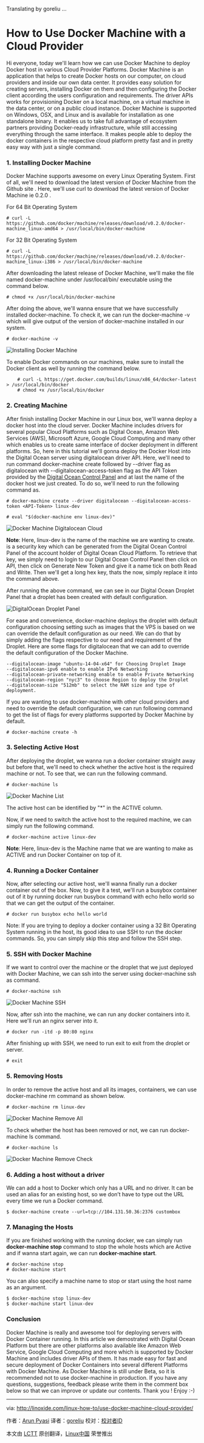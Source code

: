Translating by goreliu ...

How to Use Docker Machine with a Cloud Provider
================================================================================
Hi everyone, today we'll learn how we can use Docker Machine to deploy Docker host in various Cloud Provider Platforms. Docker Machine is an application that helps to create Docker hosts on our computer, on cloud providers and inside our own data center. It provides easy solution for creating servers, installing Docker on them and then configuring the Docker client according the users configuration and requirements. The driver APIs works for provisioning Docker on a local machine, on a virtual machine in the data center, or on a public cloud instance. Docker Machine is supported on Windows, OSX, and Linux and is available for installation as one standalone binary. It enables us to take full advantage of ecosystem partners providing Docker-ready infrastructure, while still accessing everything through the same interface. It makes people able to deploy the docker containers in the respective cloud platform pretty fast and in pretty easy way with just a single command.

### 1. Installing Docker Machine ###

Docker Machine supports awesome on every Linux Operating System. First of all, we'll need to download the latest version of Docker Machine from the Github site . Here, we'll use curl to download the latest version of Docker Machine ie 0.2.0 .

For 64 Bit Operating System

    # curl -L https://github.com/docker/machine/releases/download/v0.2.0/docker-machine_linux-amd64 > /usr/local/bin/docker-machine

For 32 Bit Operating System

    # curl -L https://github.com/docker/machine/releases/download/v0.2.0/docker-machine_linux-i386 > /usr/local/bin/docker-machine

After downloading the latest release of Docker Machine, we'll make the file named docker-machine under /usr/local/bin/ executable using the command below.

    # chmod +x /usr/local/bin/docker-machine

After doing the above, we'll wanna ensure that we have successfully installed docker-machine. To check it, we can run the docker-machine -v which will give output of the version of docker-machine installed in our system.

    # docker-machine -v

![Installing Docker Machine](http://blog.linoxide.com/wp-content/uploads/2015/05/installing-docker-machine.png)

To enable Docker commands on our machines, make sure to install the Docker client as well by running the command below.

        # curl -L https://get.docker.com/builds/linux/x86_64/docker-latest > /usr/local/bin/docker
        # chmod +x /usr/local/bin/docker

### 2. Creating Machine ###

After finish installing Docker Machine in our Linux box, we'll wanna deploy a docker host into the cloud server. Docker Machine includes drivers for several popular Cloud Platforms such as Digital Ocean, Amazon Web Services (AWS), Microsoft Azure, Google Cloud Computing and many other which enables us to create same interface of docker deployment in different platforms. So, here in this tutorial we'll gonna deploy the Docker Host into the Digital Ocean server using digitalocean driver API. Here, we'll need to run command docker-machine create followed by --driver flag as digitalocean with --digitalocean-access-token flag as the API Token provided by the [Digital Ocean Control Panel][1] and at last the name of the docker host we just created. To do so, we'll need to run the following command as.

    # docker-machine create --driver digitalocean --digitalocean-access-token <API-Token> linux-dev

    # eval "$(docker-machine env linux-dev)"

![Docker Machine Digitalocean Cloud](http://blog.linoxide.com/wp-content/uploads/2015/05/docker-machine-digitalocean-cloud.png)

**Note**: Here, linux-dev is the name of the machine we are wanting to create. <API-Token> is a security key which can be generated from the Digital Ocean Control Panel of the account holder of Digital Ocean Cloud Platform. To retrieve that key, we simply need to login to our Digital Ocean Control Panel then click on API, then click on Generate New Token and give it a name tick on both Read and Write. Then we'll get a long hex key, thats the <API-Token> now, simply replace it into the command above.

After running the above command, we can see in our Digital Ocean Droplet Panel that a droplet has been created with default configuration.

![DigitalOcean Droplet Panel](http://blog.linoxide.com/wp-content/uploads/2015/05/digitalocean-droplet-panel.png)

For ease and convenience, docker-machine deploys the droplet with default configuration choosing setting such as images that the VPS is based on we can override the default configuration as our need. We can do that by simply adding the flags respective to our need and requirement of the Droplet. Here are some flags for digitalocean that we can add to override the default configuration of the Docker Machine.

    --digitalocean-image "ubuntu-14-04-x64" for Choosing Droplet Image
    --digitalocean-ipv6 enable to enable IPv6 Networking
    --digitalocean-private-networking enable to enable Private Networking
    --digitalocean-region "nyc3" to choose Region to deploy the Droplet
    --digitalocean-size "512mb" to select the RAM size and type of deployment.

If you are wanting to use docker-machine with other cloud providers and need to override the default configuration, we can run following command to get the list of flags for every platforms supported by Docker Machine by default.

    # docker-machine create -h

### 3. Selecting Active Host ###

After deploying the droplet, we wanna run a docker container straight away but before that, we'll need to check whether the active host is the required machine or not. To see that, we can run the following command.

    # docker-machine ls

![Docker Machine List](http://blog.linoxide.com/wp-content/uploads/2015/05/docker-machine-ls.png)

The active host can be identified by "*" in the ACTIVE column.

Now, if we need to switch the active host to the required machine, we can simply run the following command.

    # docker-machine active linux-dev

**Note**: Here, linux-dev is the Machine name that we are wanting to make as ACTIVE and run Docker Container on top of it.

### 4. Running a Docker Container ###

Now, after selecting our active host, we'll wanna finally run a docker container out of the box. Now, to give it a test, we'll run a busybox container out of it by running docker run busybox command with echo hello world so that we can get the output of the container.

    # docker run busybox echo hello world

Note: If you are trying to deploy a docker container using a 32 Bit Operating System running in the host, its good idea to use SSH to run the docker commands. So, you can simply skip this step and follow the SSH step.

### 5. SSH with Docker Machine ###

If we want to control over the machine or the droplet that we just deployed with Docker Machine, we can ssh into the server using docker-machine ssh as command.

    # docker-machine ssh

![Docker Machine SSH](http://blog.linoxide.com/wp-content/uploads/2015/05/docker-machine-ssh.png)

Now, after ssh into the machine, we can run any docker containers into it. Here we'll run an nginx server into it.

    # docker run -itd -p 80:80 nginx

After finishing up with SSH, we need to run exit to exit from the droplet or server.

    # exit

### 5. Removing Hosts ###

In order to remove the active host and all its images, containers, we can use docker-machine rm command as shown below.

    # docker-machine rm linux-dev

![Docker Machine Remove All](http://blog.linoxide.com/wp-content/uploads/2015/05/docker-machine-remove-machine.png)

To check whether the host has been removed or not, we can run docker-machine ls command.

    # docker-machine ls

![Docker Machine Remove Check](http://blog.linoxide.com/wp-content/uploads/2015/05/docker-machine-remove-check.png)

### 6. Adding a host without a driver ###

We can add a host to Docker which only has a URL and no driver. It can be used an alias for an existing host, so we don’t have to type out the URL every time we run a Docker command.

    $ docker-machine create --url=tcp://104.131.50.36:2376 custombox

### 7. Managing the Hosts ###

If you are finished working with the running docker, we can simply run **docker-machine stop** command to stop the whole hosts which are Active and if wanna start again, we can run **docker-machine start**.

    # docker-machine stop
    # docker-machine start

You can also specify a machine name to stop or start using the host name as an argument.

    $ docker-machine stop linux-dev
    $ docker-machine start linux-dev

### Conclusion ###

Docker Machine is really and awesome tool for deploying servers with Docker Container running. In this article we demostrated with Digital Ocean Platform but there are other platforms also available like Amazon Web Service, Google Cloud Computing and more which is supported by Docker Machine and includes driver APIs of them. It has made easy for fast and secure deployment of Docker Containers into several different Platforms with Docker Machine. As Docker Machine is still under Beta, so it is recommended not to use docker-machine in production. If you have any questions, suggestions, feedback please write them in the comment box below so that we can improve or update our contents. Thank you ! Enjoy :-)

--------------------------------------------------------------------------------

via: http://linoxide.com/linux-how-to/use-docker-machine-cloud-provider/

作者：[Arun Pyasi][a]
译者：[goreliu](https://github.com/goreliu)
校对：[校对者ID](https://github.com/校对者ID)

本文由 [LCTT](https://github.com/LCTT/TranslateProject) 原创翻译，[Linux中国](https://linux.cn/) 荣誉推出

[a]:http://linoxide.com/author/arunp/
[1]:https://cloud.digitalocean.com/settings/applications